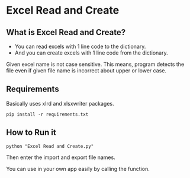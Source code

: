 # Excel Read and Create

## What is Excel Read and Create?

* You can read excels with 1 line code to the dictionary.
* And you can create excels with 1 line code from the dictionary.

Given excel name is not case sensitive. This means, program detects the file even if given file name is incorrect about upper or lower case.

## Requirements

Basically uses xlrd and xlsxwriter packages.

```
pip install -r requirements.txt
```

## How to Run it

```
python "Excel Read and Create.py"
```

Then enter the import and export file names.

You can use in your own app easily by calling the function.
